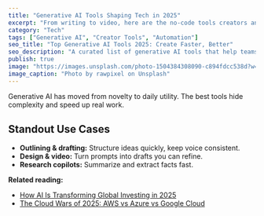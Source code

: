 ```yaml
---
title: "Generative AI Tools Shaping Tech in 2025"
excerpt: "From writing to video, here are the no-code tools creators and teams actually use."
category: "Tech"
tags: ["Generative AI", "Creator Tools", "Automation"]
seo_title: "Top Generative AI Tools 2025: Create Faster, Better"
seo_description: "A curated list of generative AI tools that help teams write, design, and edit video more efficiently in 2025."
publish: true
image: "https://images.unsplash.com/photo-1504384308090-c894fdcc538d?w=800&h=500&fit=crop"
image_caption: "Photo by rawpixel on Unsplash"
---
```


Generative AI has moved from novelty to daily utility. The best tools hide complexity and speed up real work.

## Standout Use Cases
- **Outlining & drafting:** Structure ideas quickly, keep voice consistent.  
- **Design & video:** Turn prompts into drafts you can refine.  
- **Research copilots:** Summarize and extract facts fast.

**Related reading:**  
- [How AI Is Transforming Global Investing in 2025](https://spherevista360.com/ai-investing-2025/)  
- [The Cloud Wars of 2025: AWS vs Azure vs Google Cloud](https://spherevista360.com/cloud-wars-2025/)
